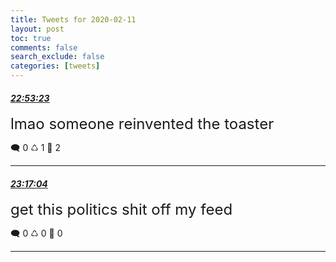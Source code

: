 ```yaml
---
title: Tweets for 2020-02-11
layout: post
toc: true
comments: false
search_exclude: false
categories: [tweets]
---
```



#### <a href = "https://twitter.com/deepfates/status/1227470735276433411">*22:53:23*</a>

<font size="5">lmao someone reinvented the toaster</font>



🗨️ 0 ♺ 1 🤍  2   

---
    
#### <a href = "https://twitter.com/deepfates/status/1227476695311097859">*23:17:04*</a>

<font size="5">get this politics shit off my feed</font>



🗨️ 0 ♺ 0 🤍  0   

---
    
            
